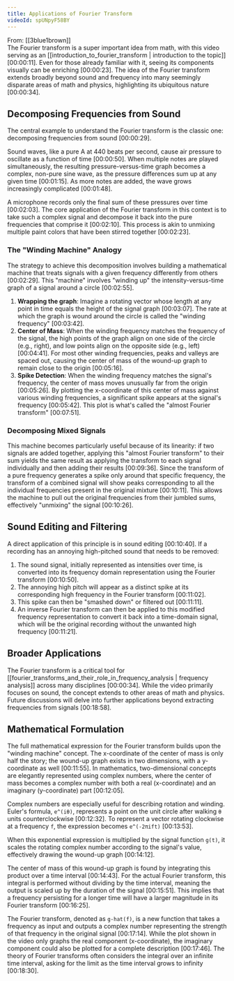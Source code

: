 ```yaml
---
title: Applications of Fourier Transform
videoId: spUNpyF58BY
---
```


From: [[3blue1brown]] <br/> 
The Fourier transform is a super important idea from math, with this video serving as an [[introduction_to_fourier_transform | introduction to the topic]] <a class="yt-timestamp" data-t="00:00:11">[00:00:11]</a>. Even for those already familiar with it, seeing its components visually can be enriching <a class="yt-timestamp" data-t="00:00:23">[00:00:23]</a>. The idea of the Fourier transform extends broadly beyond sound and frequency into many seemingly disparate areas of math and physics, highlighting its ubiquitous nature <a class="yt-timestamp" data-t="00:00:34">[00:00:34]</a>.

## Decomposing Frequencies from Sound

The central example to understand the Fourier transform is the classic one: decomposing frequencies from sound <a class="yt-timestamp" data-t="00:00:29">[00:00:29]</a>.

Sound waves, like a pure A at 440 beats per second, cause air pressure to oscillate as a function of time <a class="yt-timestamp" data-t="00:00:50">[00:00:50]</a>. When multiple notes are played simultaneously, the resulting pressure-versus-time graph becomes a complex, non-pure sine wave, as the pressure differences sum up at any given time <a class="yt-timestamp" data-t="00:01:15">[00:01:15]</a>. As more notes are added, the wave grows increasingly complicated <a class="yt-timestamp" data-t="00:01:48">[00:01:48]</a>.

A microphone records only the final sum of these pressures over time <a class="yt-timestamp" data-t="00:02:03">[00:02:03]</a>. The core application of the Fourier transform in this context is to take such a complex signal and decompose it back into the pure frequencies that comprise it <a class="yt-timestamp" data-t="00:02:10">[00:02:10]</a>. This process is akin to unmixing multiple paint colors that have been stirred together <a class="yt-timestamp" data-t="00:02:23">[00:02:23]</a>.

### The "Winding Machine" Analogy

The strategy to achieve this decomposition involves building a mathematical machine that treats signals with a given frequency differently from others <a class="yt-timestamp" data-t="00:02:29">[00:02:29]</a>. This "machine" involves "winding up" the intensity-versus-time graph of a signal around a circle <a class="yt-timestamp" data-t="00:02:55">[00:02:55]</a>.

1.  **Wrapping the graph**: Imagine a rotating vector whose length at any point in time equals the height of the signal graph <a class="yt-timestamp" data-t="00:03:07">[00:03:07]</a>. The rate at which the graph is wound around the circle is called the "winding frequency" <a class="yt-timestamp" data-t="00:03:42">[00:03:42]</a>.
2.  **Center of Mass**: When the winding frequency matches the frequency of the signal, the high points of the graph align on one side of the circle (e.g., right), and low points align on the opposite side (e.g., left) <a class="yt-timestamp" data-t="00:04:41">[00:04:41]</a>. For most other winding frequencies, peaks and valleys are spaced out, causing the center of mass of the wound-up graph to remain close to the origin <a class="yt-timestamp" data-t="00:05:16">[00:05:16]</a>.
3.  **Spike Detection**: When the winding frequency matches the signal's frequency, the center of mass moves unusually far from the origin <a class="yt-timestamp" data-t="00:05:26">[00:05:26]</a>. By plotting the x-coordinate of this center of mass against various winding frequencies, a significant spike appears at the signal's frequency <a class="yt-timestamp" data-t="00:05:42">[00:05:42]</a>. This plot is what's called the "almost Fourier transform" <a class="yt-timestamp" data-t="00:07:51">[00:07:51]</a>.

### Decomposing Mixed Signals

This machine becomes particularly useful because of its linearity: if two signals are added together, applying this "almost Fourier transform" to their sum yields the same result as applying the transform to each signal individually and then adding their results <a class="yt-timestamp" data-t="00:09:36">[00:09:36]</a>. Since the transform of a pure frequency generates a spike only around that specific frequency, the transform of a combined signal will show peaks corresponding to all the individual frequencies present in the original mixture <a class="yt-timestamp" data-t="00:10:11">[00:10:11]</a>. This allows the machine to pull out the original frequencies from their jumbled sums, effectively "unmixing" the signal <a class="yt-timestamp" data-t="00:10:26">[00:10:26]</a>.

## Sound Editing and Filtering

A direct application of this principle is in sound editing <a class="yt-timestamp" data-t="00:10:40">[00:10:40]</a>. If a recording has an annoying high-pitched sound that needs to be removed:
1.  The sound signal, initially represented as intensities over time, is converted into its frequency domain representation using the Fourier transform <a class="yt-timestamp" data-t="00:10:50">[00:10:50]</a>.
2.  The annoying high pitch will appear as a distinct spike at its corresponding high frequency in the Fourier transform <a class="yt-timestamp" data-t="00:11:02">[00:11:02]</a>.
3.  This spike can then be "smashed down" or filtered out <a class="yt-timestamp" data-t="00:11:11">[00:11:11]</a>.
4.  An inverse Fourier transform can then be applied to this modified frequency representation to convert it back into a time-domain signal, which will be the original recording without the unwanted high frequency <a class="yt-timestamp" data-t="00:11:21">[00:11:21]</a>.

## Broader Applications

The Fourier transform is a critical tool for [[fourier_transforms_and_their_role_in_frequency_analysis | frequency analysis]] across many disciplines <a class="yt-timestamp" data-t="00:00:34">[00:00:34]</a>. While the video primarily focuses on sound, the concept extends to other areas of math and physics. Future discussions will delve into further applications beyond extracting frequencies from signals <a class="yt-timestamp" data-t="00:18:58">[00:18:58]</a>.

## Mathematical Formulation

The full mathematical expression for the Fourier transform builds upon the "winding machine" concept. The x-coordinate of the center of mass is only half the story; the wound-up graph exists in two dimensions, with a y-coordinate as well <a class="yt-timestamp" data-t="00:11:55">[00:11:55]</a>. In mathematics, two-dimensional concepts are elegantly represented using complex numbers, where the center of mass becomes a complex number with both a real (x-coordinate) and an imaginary (y-coordinate) part <a class="yt-timestamp" data-t="00:12:05">[00:12:05]</a>.

Complex numbers are especially useful for describing rotation and winding. Euler's formula, `e^(iθ)`, represents a point on the unit circle after walking `θ` units counterclockwise <a class="yt-timestamp" data-t="00:12:32">[00:12:32]</a>. To represent a vector rotating clockwise at a frequency `f`, the expression becomes `e^(-2πift)` <a class="yt-timestamp" data-t="00:13:53">[00:13:53]</a>.

When this exponential expression is multiplied by the signal function `g(t)`, it scales the rotating complex number according to the signal's value, effectively drawing the wound-up graph <a class="yt-timestamp" data-t="00:14:12">[00:14:12]</a>.

The center of mass of this wound-up graph is found by integrating this product over a time interval <a class="yt-timestamp" data-t="00:14:43">[00:14:43]</a>. For the actual Fourier transform, this integral is performed without dividing by the time interval, meaning the output is scaled up by the duration of the signal <a class="yt-timestamp" data-t="00:15:51">[00:15:51]</a>. This implies that a frequency persisting for a longer time will have a larger magnitude in its Fourier transform <a class="yt-timestamp" data-t="00:16:25">[00:16:25]</a>.

The Fourier transform, denoted as `g-hat(f)`, is a new function that takes a frequency as input and outputs a complex number representing the strength of that frequency in the original signal <a class="yt-timestamp" data-t="00:17:14">[00:17:14]</a>. While the plot shown in the video only graphs the real component (x-coordinate), the imaginary component could also be plotted for a complete description <a class="yt-timestamp" data-t="00:17:46">[00:17:46]</a>. The theory of Fourier transforms often considers the integral over an infinite time interval, asking for the limit as the time interval grows to infinity <a class="yt-timestamp" data-t="00:18:30">[00:18:30]</a>.